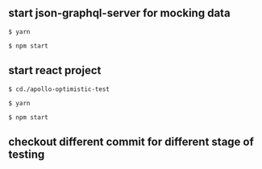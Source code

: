## start json-graphql-server for mocking data

`$ yarn`

`$ npm start`

## start react project

`$ cd./apollo-optimistic-test`

`$ yarn`

`$ npm start`

## checkout different commit for different stage of testing
